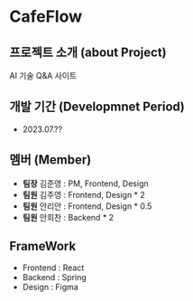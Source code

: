 # CafeFlow

## 프로젝트 소개 (about Project)
AI 기술  Q&A 사이트


## 개발 기간 (Developmnet Period)
* 2023.07.??

## 멤버 (Member)
* **팀장** 김준영 : PM, Frontend, Design
* **팀원** 김주영 : Frontend, Design * 2
* **팀원** 안리안 : Frontend, Design * 0.5
* **팀원** 안희찬 : Backend * 2

## FrameWork
* Frontend : React
* Backend : Spring
* Design : Figma

